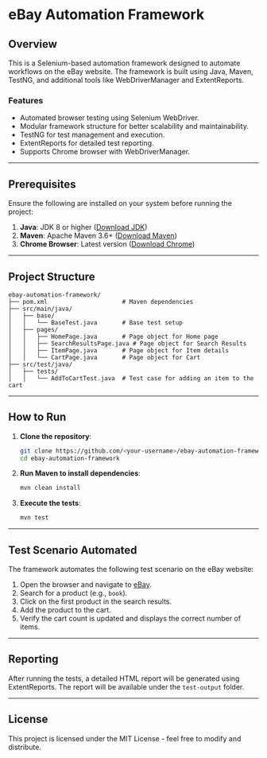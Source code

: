 # eBay Automation Framework

## Overview

This is a Selenium-based automation framework designed to automate workflows on the eBay website. The framework is built using Java, Maven, TestNG, and additional tools like WebDriverManager and ExtentReports.

### Features
- Automated browser testing using Selenium WebDriver.
- Modular framework structure for better scalability and maintainability.
- TestNG for test management and execution.
- ExtentReports for detailed test reporting.
- Supports Chrome browser with WebDriverManager.

---

## Prerequisites

Ensure the following are installed on your system before running the project:

1. **Java**: JDK 8 or higher ([Download JDK](https://www.oracle.com/java/technologies/javase-downloads.html))
2. **Maven**: Apache Maven 3.6+ ([Download Maven](https://maven.apache.org/download.cgi))
3. **Chrome Browser**: Latest version ([Download Chrome](https://www.google.com/chrome/))

---

## Project Structure

```plaintext
ebay-automation-framework/
├── pom.xml                     # Maven dependencies
├── src/main/java/
│   ├── base/
│   │   └── BaseTest.java       # Base test setup
│   ├── pages/
│   │   ├── HomePage.java       # Page object for Home page
│   │   ├── SearchResultsPage.java # Page object for Search Results
│   │   ├── ItemPage.java       # Page object for Item details
│   │   └── CartPage.java       # Page object for Cart
├── src/test/java/
│   ├── tests/
│   │   └── AddToCartTest.java  # Test case for adding an item to the cart
```

---

## How to Run

1. **Clone the repository**:
    ```bash
    git clone https://github.com/<your-username>/ebay-automation-framework.git
    cd ebay-automation-framework
    ```

2. **Run Maven to install dependencies**:
    ```bash
    mvn clean install
    ```

3. **Execute the tests**:
    ```bash
    mvn test
    ```

---

## Test Scenario Automated

The framework automates the following test scenario on the eBay website:

1. Open the browser and navigate to [eBay](https://www.ebay.com).
2. Search for a product (e.g., `book`).
3. Click on the first product in the search results.
4. Add the product to the cart.
5. Verify the cart count is updated and displays the correct number of items.

---

## Reporting

After running the tests, a detailed HTML report will be generated using ExtentReports. The report will be available under the `test-output` folder.

---

## License

This project is licensed under the MIT License - feel free to modify and distribute.
